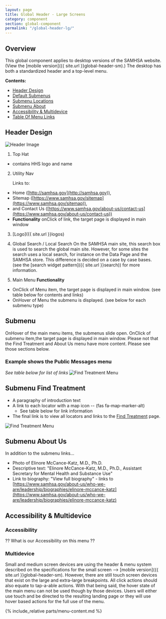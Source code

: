 ```yaml
---
layout: page
title: Global Header - Large Screens
category: component
section: global-component
permalink: "/global-header-lg/"
---
```


## Overview
This global component applies to desktop versions of the SAMHSA website. (View the [mobile version]({{ site.url }}global-header-sm).) The desktop has both a standardized header and a top-level menu.

**Contents:**
- [Header Design](#head)
- [Default Submenus](#submenus)
- [Submenu Locations](#location)
- [Submenu About](#about)
- [Accessibility & Multidevice](#accessibility)
- [Table Of Menu Links](#table)


<a name="head"></a>
## Header Design

![Header Image](../assets/img/header/header.png)

1. Top Hat
- contains HHS logo and name
2. Utility Nav

   Links to:

- Home ([http://samhsa.gov](http://samhsa.gov)),
- Sitemap ([https://www.samhsa.gov/sitemap](https://www.samhsa.gov/sitemap)),
- and Contact Us ([https://www.samhsa.gov/about-us/contact-us](https://www.samhsa.gov/about-us/contact-us))
- **Functionality** onClick of link, the target page is displayed in main window

3. [Logo]({{ site.url }}logos)
4. Global Search / Local Search
   On the SAMHSA main site, this search box is used to search the global main site. However, for some sites the search uses a local search, for instance on the Data Page and the SAMHSA store. This difference is decided on a case by case bases. (see the [search widget pattern]({{ site.url }}search)) for more information.

5. Main Menu
  **Functionality**
  - OnClick of Menu item, the target page is displayed in main window. (see table below for contents and links)
  - OnHover of Menu the submenu is displayed. (see below for each submenu type)

<a name="submenus"></a>
## Submenu
OnHover of the main menu items, the submenus slide open. OnClick of submenu item,the target page is displayed in main window. Please not that the Find Treatment and About Us menu have more content. Please see those sections below.
### Example shows the Public Messages menu
_See table below for list of links_
![Find Treatment Menu](../assets/img/header/messages.png)

<a name="location"></a>
## Submenu Find Treatment
- A paragraphy of introduction text
- A link to each locator with a map icon -- (fas fa-map-marker-alt) <i class="fas fa-map-marker-alt"></i>
   - See table below for link information
- The final link is to view all locators and links to the [Find Treatment](https://www.samhsa.gov/find-treatment) page.

![Find Treatment Menu](../assets/img/header/find-treatment.png)

<a name="about"></a>
## Submenu About Us
In addition to the submenu links...
- Photo of Elinore McCance-Katz, M.D., Ph.D.
- Descriptive text: "Elinore McCance-Katz, M.D., Ph.D., Assistant Secretary for Mental Health and Substance Use"
- Link to biography: "View full biography" - links to [https://www.samhsa.gov/about-us/who-we-are/leadership/biographies/elinore-mccance-katz](https://www.samhsa.gov/about-us/who-we-are/leadership/biographies/elinore-mccance-katz)

<a name="accessibility"></a>
## Accessibility & Multidevice
### Accessibility
?? What is our Accessibility on this menu ??

### Multidevice
Small and medium screen devices are using the header & menu system described on the specifications for the small screen --> [mobile version]({{ site.url }}global-header-sm). However, there are still touch screen devices that exist on the large and extra-large breakpoints. All click actions should also equate to tap-a-able actions. With that being said, the hover state of the main menu can not be used though by those devices. Users will either use touch and be directed to the resulting landing page or they will use hover based actions for the full use of the menu.



{% include_relative parts/menu-content.md %}
